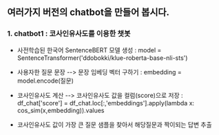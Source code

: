 ## 여러가지 버전의 chatbot을 만들어 봅시다.

### 1. chatbot1 : 코사인유사도를 이용한 챗봇
* 사전학습된 한국어 SentenceBERT 모델 생성
  : model = SentenceTransformer('ddobokki/klue-roberta-base-nli-sts') 

* 사용자한 질문 문장 --> 문장 임베딩 벡터 구하기
  : embedding = model.encode(질문)

* 코사인유사도 계산 --> 코사인유사도 값을 컬럼(score)으로 저장
  : df_chat['score'] = df_chat.loc[:,'embeddings'].apply(lambda x: cos_sim(x,embedding)).values
    
* 코사인유사도 값이 가장 큰 질문 샘플을 찾아서 해당질문과 짝이되는 답변 추출

